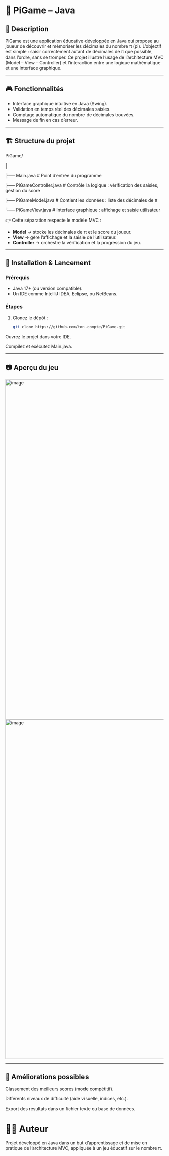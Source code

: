 # 🧮 PiGame – Java

## 📌 Description

PiGame est une application éducative développée en Java qui propose au joueur de découvrir et mémoriser les décimales du nombre π (pi).
L’objectif est simple : saisir correctement autant de décimales de π que possible, dans l’ordre, sans se tromper.
Ce projet illustre l’usage de l’architecture MVC (Model – View – Controller) et l’interaction entre une logique mathématique et une interface graphique.

---

## 🎮 Fonctionnalités

- Interface graphique intuitive en Java (Swing).
- Validation en temps réel des décimales saisies.
- Comptage automatique du nombre de décimales trouvées.
- Message de fin en cas d’erreur.

---

## 🏗️ Structure du projet
PiGame/

│

├── Main.java              # Point d’entrée du programme

├── PiGameController.java  # Contrôle la logique : vérification des saisies, gestion du score

├── PiGameModel.java       # Contient les données : liste des décimales de π

└── PiGameView.java        # Interface graphique : affichage et saisie utilisateur



👉 Cette séparation respecte le modèle MVC :
- **Model** → stocke les décimales de π et le score du joueur.
- **View** → gère l’affichage et la saisie de l’utilisateur.
- **Controller** → orchestre la vérification et la progression du jeu.

---

## 🚀 Installation & Lancement
### Prérequis

- Java 17+ (ou version compatible).
- Un IDE comme IntelliJ IDEA, Eclipse, ou NetBeans.

### Étapes
1. Clonez le dépôt :  
   ```bash
   git clone https://github.com/ton-compte/PiGame.git


Ouvrez le projet dans votre IDE.

Compilez et exécutez Main.java.

---

## 📷 Aperçu du jeu

<img width="1919" height="1077" alt="image" src="https://github.com/user-attachments/assets/0f170d17-c083-446b-90d7-5b4b94024ef8" />
<img width="1919" height="1077" alt="image" src="https://github.com/user-attachments/assets/27ef0556-7e69-44b3-865a-44e640b0e1cb" />

---

## 🔮 Améliorations possibles

Classement des meilleurs scores (mode compétitif).

Différents niveaux de difficulté (aide visuelle, indices, etc.).

Export des résultats dans un fichier texte ou base de données.

# 👨‍💻 Auteur

Projet développé en Java dans un but d’apprentissage et de mise en pratique de l’architecture MVC, appliquée à un jeu éducatif sur le nombre π.
